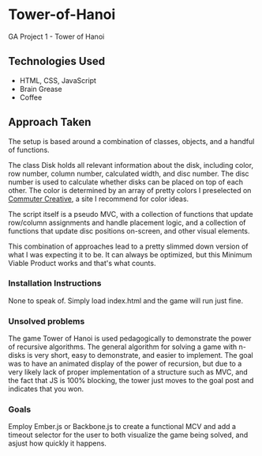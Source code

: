 # Tower-of-Hanoi

GA Project 1 - Tower of Hanoi

## Technologies Used

* HTML, CSS, JavaScript
* Brain Grease
* Coffee

## Approach Taken

The setup is based around a combination of classes, objects, and a handful of functions.

The class Disk holds all relevant information about the disk, including color, row number, column number, calculated width, and disc number. The disc number is used to calculate whether disks can be placed on top of each other. The color is determined by an array of pretty colors I preselected on [Commuter Creative](http://www.colors.commutercreative.com/grid/), a site I recommend for color ideas.

The script itself is a pseudo MVC, with a collection of functions that update row/column assignments and handle placement logic, and a collection of functions that update disc positions on-screen, and other visual elements.

This combination of approaches lead to a pretty slimmed down version of what I was expecting it to be. It can always be optimized, but this Minimum Viable Product works and that's what counts.

### Installation Instructions

None to speak of. Simply load index.html and the game will run just fine.

### Unsolved problems

The game Tower of Hanoi is used pedagogically to demonstrate the power of recursive algorithms. The general algorithm for solving a game with n-disks is very short, easy to demonstrate, and easier to implement. The goal was to have an animated display of the power of recursion, but due to a very likely lack of proper implementation of a structure such as MVC, and the fact that JS is 100% blocking, the tower just moves to the goal post and indicates that you won.

### Goals

Employ Ember.js or Backbone.js to create a functional MCV and add a timeout selector for the user to both visualize the game being solved, and asjust how quickly it happens.
